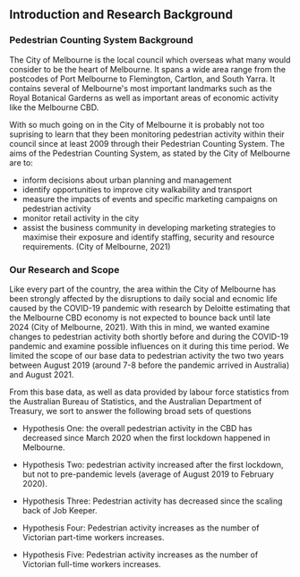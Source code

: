 
## Introduction and Research Background
### Pedestrian Counting System Background
The City of Melbourne is the local council which overseas what many would consider to be the heart of Melbourne. It spans a wide area range from the postcodes of Port Melbourne to Flemington, Cartlon, and South Yarra. It contains several of Melbourne's most important landmarks such as the Royal Botanical Garderns as well as important areas of economic activity like the Melbourne CBD.

With so much going on in the City of Melbourne it is probably not too suprising to learn that they been monitoring pedestrian activity within their council since at least 2009 through their Pedestrian Counting System. The aims of the Pedestrian Counting System, as stated by the City of Melbourne are to:
- inform decisions about urban planning and management
- identify opportunities to improve city walkability and transport
- measure the impacts of events and specific marketing campaigns on pedestrian activity
- monitor retail activity in the city
- assist the business community in developing marketing strategies to maximise their exposure and identify staffing, security and resource requirements.
(City of Melbourne, 2021)


### Our Research and Scope
Like every part of the country, the area within the City of Melbourne has been strongly affected by the disruptions to daily social and ecnomic life caused by the COVID-19 pandemic with research by Deloitte estimating that the Melbourne CBD economy is not expected to bounce back until late 2024 (City of Melbourne, 2021). With this in mind, we wanted examine changes to pedestrian activity both shortly before and during the COVID-19 pandemic and examine possible influences on it during this time period. We limited the scope of our base data to pedestrian activity the two two years between August 2019 (around 7-8 before the pandemic arrived in Australia) and August 2021.

From this base data, as well as data provided by labour force statistics from the Australian Bureau of Statistics, and the Australian Department of Treasury, we sort to answer the following broad sets of questions

- Hypothesis One: the overall pedestrian activity in the CBD has decreased since March 2020 when the first lockdown happened in Melbourne.

- Hypothesis Two: pedestrian activity increased after the first lockdown, but not to pre-pandemic levels (average of August 2019 to February 2020).

- Hypothesis Three: Pedestrian activity has decreased since the scaling back of Job Keeper.

- Hypothesis Four: Pedestrian activity increases as the number of Victorian part-time workers increases.

- Hypothesis Five: Pedestrian activity increases as the number of Victorian full-time workers increases.
